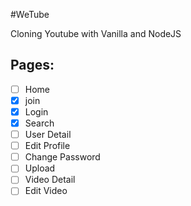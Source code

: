 #WeTube

Cloning Youtube with Vanilla and NodeJS

## Pages:

- [ ] Home
- [x] join
- [x] Login
- [x] Search
- [ ] User Detail
- [ ] Edit Profile
- [ ] Change Password
- [ ] Upload
- [ ] Video Detail
- [ ] Edit Video
